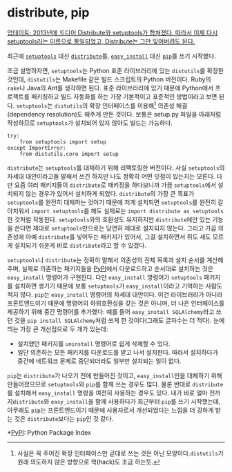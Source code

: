 distribute, pip
===============

 <ins datetime="2013-11-12T20:55:00+09:00">업데이트: 2013년에 드디어 [Distribute와 setuptools가 합쳐졌다.](http://pythonhosted.org/setuptools/merge.html) 따라서 이제 다시 setuptools라는 이름으로 통일되었고, Distribute는 그만 잊어버려도 된다.</ins>

최근에 [`setuptools`][setuptools] 대신 [`distribute`][distribute]를, [`easy_install`][easy_install] 대신 [`pip`][pip]를 쓰기 시작했다.

조금 설명하자면, `setuptools`는 Python 표준 라이브러리에 있는 `distutils`를 확장한 것인데, `distutils`는 Makefile 같은 빌드 스크립트의 Python 버전이다. Ruby의 `rake`나 Java의 Ant를 생각하면 된다. 표준 라이브러리에 있기 때문에 Python에서 프로젝트를 패키징하고 빌드 자동화를 하는 가장 기본적이고 표준적인 방법이라고 보면 된다. `setuptools`는 `distutils`의 확장 인터페이스를 이용해[^1] 의존성 해결(dependency resolution)도 해주게 만든 것이다. 보통은 setup.py 파일을 아래처럼 작성하므로 `setuptools`가 설치되어 있지 않아도 빌드는 가능하다.

    try:
        from setuptools import setup
    except ImportError:
        from distutils.core import setup

`distribute`는 `setuptools`를 대체하기 위해 리팩토링한 버전이다. 사실 `setuptools`의 차세대 대안이라고들 말해서 쓰긴 하지만 나도 정확히 어떤 잇점이 있는지는 모른다. 다만 요즘 여러 패키지들이 `distribute`로 패키징을 하다보니까 가끔 `setuptools`에서 설치되지 않는 경우가 있어서 설치하게 되었다. `distribute`의 가장 큰 목표가 `setuptools`를 완전히 대체하는 것이기 때문에 저게 설치되면 `setuptools`를 완전히 갈아치워서 `import setuptools`를 해도 실제로는 `import distribute as setuptools`한 것처럼 작동한다. `setuptools`와의 호환성도 유지하지만 `distribute`에만 있는 기능을 쓴다면 제대로 `setuptools`만으로는 당연히 제대로 설치되지 않는다. 그리고 가끔 의존성에 아예 `distribute`를 넣어두는 패키지가 있어서, 그걸 설치하면서 쥐도 새도 모르게 설치되기 쉬운게 바로 `distribute`라고 할 수 있겠다.

`setuptools`나 `distribute`는 정확히 말해서 의존성의 전체 목록과 설치 순서를 계산해주며, 실제로 의존하는 패키지들을 [PyPI][]에서 다운로드하고 순서대로 설치하는 것은 `easy_install` 명령어가 구현한다. 다만 `easy_install` 명령어가 `setuptools` 패키지를 설치하면 생기기 때문에 보통 `setuptools`가 `easy_install`이라고 기억하는 사람도 적지 않다. `pip`는 `easy_install` 명령어의 차세대 대안이다. 이건 라이브러리가 아니라 프론트엔드이기 때문에 명령어의 하위호환성을 갖는 것은 아니며, 더 나은 인터페이스를 제공하기 위해 중간 명령어를 추가했다. 예를 들어 `easy_install SQLAlchemy`라고 쓰던 것을 `pip install SQLAlchemy`처럼 쓰게 한 것이다(그래도 글자수는 더 적다). 눈에 띄는 가장 큰 개선점으로 두 개가 있는데:

 - 설치했던 패키지를 `uninstall` 명령어로 쉽게 삭제할 수 있다.
 - 일단 의존하는 모든 패키지를 다운로드를 받고 나서 설치한다. 따라서 설치하다가 중간에 네트워크 문제로 중단되더라도 일부만 설치되는 일이 없다.

`pip`는 `distribute`가 나오기 전에 만들어진 것이고, `easy_install`만을 대체하기 위해 만들어졌으므로 `setuptools`와 `pip`를 함께 쓰는 경우도 많다. 물론 반대로 `distribute`를 설치해서 `easy_install` 명령을 여전히 사용하는 경우도 있다. 내가 바로 얼마 전까지`distribute`와 `easy_install`을 함께 사용하다가 최근부터 `pip`를 쓰기 시작했는데, 아무래도 `pip`는 프론트엔드이기 때문에 사용자로서 개선되었다는 느낌을 더 강하게 받는 것은 `distribute`보다는 `pip`인 것 같다.

 [^1]: 사실은 꼭 주어진 확장 인터페이스만 곧대로 쓰는 것은 아닌 모양이다.`distutils`가 원래 의도하지 않은 방향으로 핵(hack)도 조금 하는듯.

[setuptools]: http://peak.telecommunity.com/DevCenter/setuptools
[distribute]: http://packages.python.org/distribute/
[easy_install]: http://peak.telecommunity.com/DevCenter/EasyInstall
[pip]: http://pip-installer.org/
[pypi]: https://pypi.python.org/

*[PyPI]: Python Package Index
